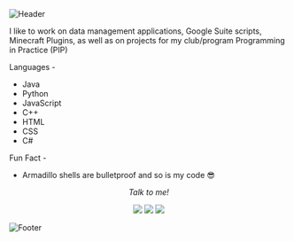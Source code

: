 <img src="https://github.com/purplehayesb/purplehayesb/blob/main/IMAGES/githubheader.png" alt="Header">

I like to work on data management applications, Google Suite scripts, Minecraft Plugins, as well as on projects for my club/program Programming in Practice (PIP)

Languages - 

 - Java
 - Python
 - JavaScript
 - C++
 - HTML
 - CSS
 - C#

Fun Fact - 

 - Armadillo shells are bulletproof and so is my code 😎

<p align="center">
  <i>Talk to me!</i>

  <p align="center">
    <a href="https://www.instagram.com/hayesbounds/" alt="Instagram"><img src="https://github.com/purplehayesb/purplehayesb/blob/main/IMAGES/instagram-line.svg"></a>
    <a href="https://www.facebook.com/hayes.bounds/" alt="Facebook"><img src="https://github.com/purplehayesb/purplehayesb/blob/main/IMAGES/facebook-circle-line.svg"></a>
    <a href="mailto:ervinbounds@gmail.com" alt="Email me!"><img src="https://github.com/purplehayesb/purplehayesb/blob/main/IMAGES/mail-line.svg"></a>
  </p>

<img src="https://github.com/purplehayesb/purplehayesb/blob/main/IMAGES/githubfooter2.png" alt="Footer">
